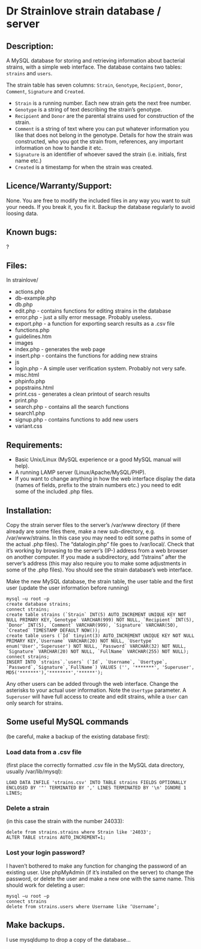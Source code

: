 # Dr Strainlove strain database / server

## Description:
A MySQL database for storing and retrieving information about bacterial strains, with a simple web interface. The database contains two tables: `strains` and `users`.

The strain table has seven columns: `Strain`, `Genotype`, `Recipient`, `Donor`, `Comment`, `Signature` and `Created`.
- `Strain` is a running number. Each new strain gets the next free number.
- `Genotype` is a string of text describing the strain’s genotype.
- `Recipient` and `Donor` are the parental strains used for construction of the strain.
- `Comment` is a string of text where you can put whatever information you like that does not belong in the genotype. Details for how the strain was constructed, who you got the strain from, references, any important information on how to handle it etc.
- `Signature` is an identifier of whoever saved the strain (i.e. initials, first name etc.)
- `Created` is a timestamp for when the strain was created.

## Licence/Warranty/Support: 
None. You are free to modify the included files in any way you want to suit your needs. If you break it, you fix it. Backup the database regularly to avoid loosing data.

## Known bugs:
?

## Files:
In  strainlove/
- actions.php
- db-example.php
- db.php
- edit.php - contains functions for editing strains in the database
- error.php - just a silly error message. Probably useless.
- export.php - a function for exporting search results as a .csv file
- functions.php
- guidelines.htm
- images
- index.php - generates the web page
- insert.php - contains the functions for adding new strains
- js
- login.php - A simple user verification system. Probably not very safe.
- misc.html
- phpinfo.php
- popstrains.html
- print.css - generates a clean printout of search results
- print.php
- search.php - contains all the search functions
- search1.php
- signup.php - contains functions to add new users
- variant.css




## Requirements:
- Basic Unix/Linux (MySQL experience or a good MySQL manual will help).
- A running LAMP server (Linux/Apache/MySQL/PHP).
- If you want to change anything in how the web interface display the data (names of fields, prefix to the strain numbers etc.) you need to edit some of the included .php files.

## Installation:
Copy the strain server files to the server’s /var/www directory (if there already are some files there, make a new sub-directory, e.g. /var/www/strains. In this case you may need to edit some paths in some of the actual .php files). The “datalogin.php” file goes to /var/local/. Check that it’s working by browsing to the server’s (IP-) address from a web browser on another computer. If you made a subdirectory, add “/strains” after the server’s address (this may also require you to make some adjustments in some of the .php files). You should see the strain database’s web interface.

Make the new MySQL database, the strain table, the user table and the first user (update the user information before running)
```
mysql –u root –p
create database strains;
connect strains;
create table strains (`Strain` INT(5) AUTO_INCREMENT UNIQUE KEY NOT NULL PRIMARY KEY,`Genotype` VARCHAR(999) NOT NULL, `Recipient` INT(5), `Donor` INT(5), `Comment` VARCHAR(999), `Signature` VARCHAR(50), `Created` TIMESTAMP DEFAULT NOW());
create table users (`Id` tinyint(3) AUTO_INCREMENT UNIQUE KEY NOT NULL PRIMARY KEY,`Username` VARCHAR(20) NOT NULL, `Usertype` enum('User','Superuser') NOT NULL, `Password` VARCHAR(32) NOT NULL, `Signature` VARCHAR(20) NOT NULL, `FullName` VARCHAR(255) NOT NULL);
connect strains;
INSERT INTO `strains`.`users` (`Id`, `Username`, `Usertype`, `Password`,`Signature`,`FullName`) VALUES ('', '*******', 'Superuser', MD5('*******'),'********','******');
```
Any other users can be added through the web interface. Change the asterisks to your actual user information. Note the `Usertype` parameter. A `Superuser` will have full access to create and edit strains, while a `User` can only search for strains.

## Some useful MySQL commands 
(be careful, make a backup of the existing database first):
### Load data from a .csv file 
(first place the correctly formatted .csv file in the MySQL data directory, usually /var/lib/mysql):
```
LOAD DATA INFILE 'strains.csv' INTO TABLE strains FIELDS OPTIONALLY ENCLOSED BY '"' TERMINATED BY ',' LINES TERMINATED BY '\n' IGNORE 1 LINES;
```

### Delete a strain 
(in this case the strain with the number 24033):
```
delete from strains.strains where Strain like '24033';
ALTER TABLE strains AUTO_INCREMENT=1;
```

### Lost your login password? 
I haven’t bothered to make any function for changing the password of an existing user. Use phpMyAdmin (if it’s installed on the server) to change the password, or delete the user and make a new one with the same name. This should work for deleting a user:
```
mysql –u root –p
connect strains
delete from strains.users where Username like ‘Username’;
```
## Make backups. 
I use mysqldump to drop a copy of the database…
